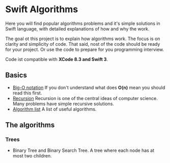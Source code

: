 # Swift Algorithms
Here you will find popular algorithms problems and it's simple solutions in Swift language, with detailed explanations of how and why the work. 

The goal ot this project is to explain how algorithms work. The focus is on clarity and simplicity of code. That said, nost of the code should be ready for your project. Or use the code to prepare for you programming interview.

Code ist compatible with **XCode 8.3 and Swift 3**.

## Basics

* [Big-O notation](https://en.wikipedia.org/wiki/Big_O_notation) If you don't understand what does **O(n)** mean you should read this first.
* [Recursion](https://en.wikipedia.org/wiki/Recursion_(computer_science)) Recursion is one of the central ideas of computer science. Many problems have simple recursive solutions. 
* [Algorithm list](https://en.wikipedia.org/wiki/List_of_algorithms) A list of useful algorithms.

## The algorithms

### Trees
* Binary Tree and Binary Search Tree. A tree where each node has at most two children.




